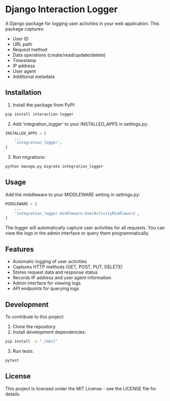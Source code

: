 # Django Interaction Logger

A Django package for logging user activities in your web application. This package captures:
- User ID
- URL path
- Request method
- Data operations (create/read/update/delete)
- Timestamp
- IP address
- User agent
- Additional metadata

## Installation

1. Install the package from PyPI:
```bash
pip install interaction-logger
```

2. Add 'integration_logger' to your INSTALLED_APPS in settings.py:
```python
INSTALLED_APPS = [
    ...
    'integration_logger',
]
```

3. Run migrations:
```bash
python manage.py migrate integration_logger
```

## Usage

Add the middleware to your MIDDLEWARE setting in settings.py:
```python
MIDDLEWARE = [
    ...
    'integration_logger.middleware.UserActivityMiddleware',
]
```

The logger will automatically capture user activities for all requests. You can view the logs in the admin interface or query them programmatically.

## Features

- Automatic logging of user activities
- Captures HTTP methods (GET, POST, PUT, DELETE)
- Stores request data and response status
- Records IP address and user agent information
- Admin interface for viewing logs
- API endpoints for querying logs

## Development

To contribute to this project:

1. Clone the repository
2. Install development dependencies:
```bash
pip install -e ".[dev]"
```

3. Run tests:
```bash
pytest
```

## License

This project is licensed under the MIT License - see the LICENSE file for details.
